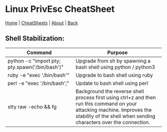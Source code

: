 # Linux PrivEsc CheatSheet
[Home](../../index.md) | [CheatSheets](../../cheatsheets.md) | [About](../../about.md) | [Back](../linuxprivesc.md)

## Shell Stabilization:

| Command                                        | Purpose                                                                                                                                                                                       |
|------------------------------------------------|-----------------------------------------------------------------------------------------------------------------------------------------------------------------------------------------------|
| python -c "import pty; pty.spawn('/bin/bash')" | Upgrade from sh by spawning a bash shell using python / python3                                                                                                                               |
| ruby -e "exec '/bin/bash'"                     | Upgrade to bash shell using ruby                                                                                                                                                              |
| perl -e "exec '/bin/bash';"                    | Update to bash shell using perl                                                                                                                                                               |
| stty raw -echo && fg                           | Background the reverse shell process first using ctrl+z and then run this command on your attacking machine. Improves the stability of the shell when sending characters over the connection. |
